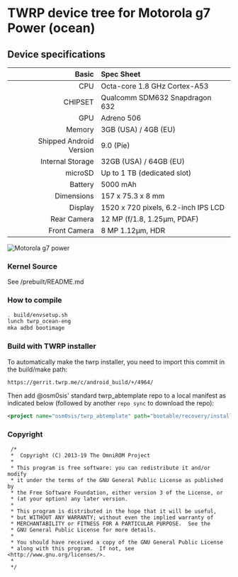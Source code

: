 TWRP device tree for Motorola g7 Power (ocean)
==================================
## Device specifications

Basic   | Spec Sheet
-------:|:-------------------------
CPU     | Octa-core 1.8 GHz Cortex-A53
CHIPSET | Qualcomm SDM632 Snapdragon 632
GPU     | Adreno 506
Memory  | 3GB (USA) / 4GB (EU)
Shipped Android Version | 9.0 (Pie)
Internal Storage | 32GB  (USA) / 64GB  (EU)
microSD | Up to 1 TB (dedicated slot)
Battery | 5000 mAh
Dimensions | 157 x 75.3 x 8 mm
Display | 1520 x 720 pixels, 6.2-inch IPS LCD
Rear Camera  | 12 MP (f/1.8, 1.25µm, PDAF)
Front Camera | 8 MP 1.12µm, HDR

![Motorola g7 power](https://fdn2.gsmarena.com/vv/pics/motorola/motorola-moto-g7-power-1.jpg "Motorola g7 power")

### Kernel Source

See /prebuilt/README.md

### How to compile

```sh
. build/envsetup.sh
lunch twrp_ocean-eng
mka adbd bootimage
```

### Build with TWRP installer

To automatically make the twrp installer, you need to import this commit in the build/make path:
```sh
https://gerrit.twrp.me/c/android_build/+/4964/
```

Then add @osm0sis' standard twrp_abtemplate repo to a local manifest as indicated below (followed by another `repo sync` to download the repo):
```xml
<project name="osm0sis/twrp_abtemplate" path="bootable/recovery/installer" remote="github" revision="master"/>
```

### Copyright
 ```
  /*
  *  Copyright (C) 2013-19 The OmniROM Project
  *
  * This program is free software: you can redistribute it and/or modify
  * it under the terms of the GNU General Public License as published by
  * the Free Software Foundation, either version 3 of the License, or
  * (at your option) any later version.
  *
  * This program is distributed in the hope that it will be useful,
  * but WITHOUT ANY WARRANTY; without even the implied warranty of
  * MERCHANTABILITY or FITNESS FOR A PARTICULAR PURPOSE.  See the
  * GNU General Public License for more details.
  *
  * You should have received a copy of the GNU General Public License
  * along with this program.  If not, see <http://www.gnu.org/licenses/>.
  *
  */
  ```
